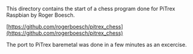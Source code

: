 This directory contains the start of a chess program done for PiTrex Raspbian by Roger Boesch.

[https://github.com/rogerboesch/pitrex_chess](https://github.com/rogerboesch/pitrex_chess)


The port to PiTrex baremetal was done in a few minutes as an excercise.

